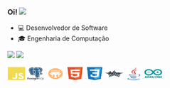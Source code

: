 ### Oi! <img src="https://media.giphy.com/media/hvRJCLFzcasrR4ia7z/giphy.gif" width="25px">


- 💻 Desenvolvedor de Software
- 🎓 Engenharia de Computação



<div>
  <img height="180em" src="https://github-readme-stats.vercel.app/api?username=antonio-emilio&show_icons=true&theme=dark&include_all_commits=true&count_private=true"/>
  <img height="180em" src="https://github-readme-stats.vercel.app/api/top-langs/?username=antonio-emilio&layout=compact&langs_count=16&theme=dark"/>
</div>
  
<div style="display: inline_block"><br>
  <img align="center" alt="3" height="30" width="40" src="https://raw.githubusercontent.com/devicons/devicon/master/icons/javascript/javascript-plain.svg">
  <img align="center" alt="4" height="30" width="40" src="https://raw.githubusercontent.com/devicons/devicon/00f02ef57fb7601fd1ddcc2fe6fe670fef3ae3e4/icons/postgresql/postgresql-original-wordmark.svg">
  <img align="center" alt="5" height="30" width="40" src="https://raw.githubusercontent.com/devicons/devicon/00f02ef57fb7601fd1ddcc2fe6fe670fef3ae3e4/icons/grails/grails-original.svg">
  <img align="center" alt="6" height="30" width="40" src="https://raw.githubusercontent.com/devicons/devicon/master/icons/html5/html5-original.svg">
  <img align="center" alt="7" height="30" width="40" src="https://raw.githubusercontent.com/devicons/devicon/master/icons/css3/css3-original.svg">
  <img align="center" alt="8" height="30" width="40" src="https://raw.githubusercontent.com/devicons/devicon/00f02ef57fb7601fd1ddcc2fe6fe670fef3ae3e4/icons/groovy/groovy-original.svg">
  <img align="center" alt="9" height="30" width="40" src="https://raw.githubusercontent.com/devicons/devicon/00f02ef57fb7601fd1ddcc2fe6fe670fef3ae3e4/icons/java/java-original.svg">
  <img align="center" alt="10" height="30" width="40" src="https://raw.githubusercontent.com/devicons/devicon/00f02ef57fb7601fd1ddcc2fe6fe670fef3ae3e4/icons/arduino/arduino-original-wordmark.svg">
</div>
  
##

<br />


